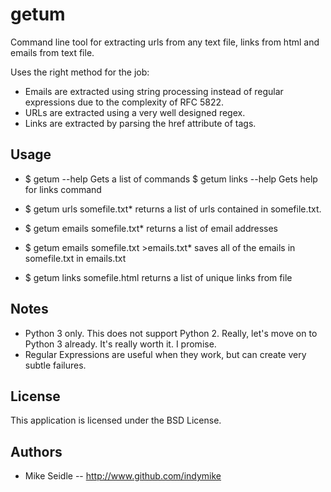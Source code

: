 getum
=====

Command line tool for extracting urls from any text file, links 
from html and emails from text file.  

Uses the right method for the job:

* Emails are extracted using string processing instead of regular 
  expressions due to the complexity of RFC 5822.
* URLs are extracted using a very well designed regex.
* Links are extracted by parsing the href attribute of <a> tags.

Usage
-----
* $ getum --help 
  Gets a list of commands
  $ getum links --help
  Gets help for links command

* $ getum urls somefile.txt*
  returns a list of urls contained in somefile.txt.

* $ getum emails somefile.txt*
  returns a list of email addresses

* $ getum emails somefile.txt >emails.txt*
  saves all of the emails in somefile.txt in emails.txt

* $ getum links somefile.html
  returns a list of unique links from file

Notes
-----
* Python 3 only. This does not support Python 2. Really, let's
  move on to Python 3 already. It's really worth it. I promise.
* Regular Expressions are useful when they work, but can create 
  very subtle failures.

License
-------
This application is licensed under the BSD License.

Authors
-------
* Mike Seidle -- http://www.github.com/indymike
